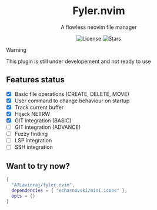 <div  align="center">
  <h1>Fyler.nvim</h1>
  <p>A flowless neovim file manager</p>
</div>

<p align="center">
  <img alt="License" src="https://img.shields.io/github/license/A7Lavinraj/fyler.nvim?style=for-the-badge&logo=starship&color=ee999f&logoColor=D9E0EE&labelColor=302D41" />
  <img alt="Stars" src="https://img.shields.io/github/stars/A7Lavinraj/fyler.nvim?style=for-the-badge&logo=starship&color=c69ff5&logoColor=D9E0EE&labelColor=302D41" />
</p>

> [!WARNING]
> This plugin is still under developement and not ready to use

## Features status
- [x] Basic file operations (CREATE, DELETE, MOVE)
- [x] User command to change behaviour on startup
- [x] Track current buffer
- [x] Hijack NETRW
- [x] GIT integration (BASIC)
- [ ] GIT integration (ADVANCE)
- [ ] Fuzzy finding
- [ ] LSP integration
- [ ] SSH integration

<h2>Want to try now?</h2>

```lua
{
  "A7Lavinraj/fyler.nvim",
  dependencies = { "echasnovski/mini.icons" },
  opts = {}
}
```
